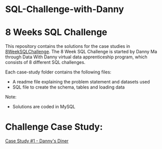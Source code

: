 # SQL-Challenge-with-Danny

# 8 Weeks SQL Challenge 

This repository contains the solutions for the case studies in [8WeekSQLChallenge](https://8weeksqlchallenge.com/). The 8 Week SQL Challenge is started by Danny Ma through Data With Danny virtual data apprenticeship program, which consists of 8 different SQL challenges.

Each case-study folder contains the following files:

* A readme file explaining the problem statement and datasets used
* SQL file to create the schema, tables and loading data
    

Note:

* Solutions are coded in MySQL
    
 
# Challenge Case Study:

[Case Study #1 - Danny's Diner](https://8weeksqlchallenge.com/case-study-1/)
